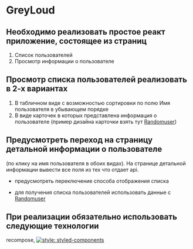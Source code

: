 # GreyLoud

## Необходимо реализовать простое реакт приложение, состоящее из страниц

1) Список пользователей
2) Просмотр информации о пользователе

## Просмотр списка пользователей реализовать в 2-х вариантах

1) В табличном виде с возможностью сортировки по полю Имя пользователя
в убывающем порядке
2) В виде карточек в которых представлена информация о пользователе
(пример дизайна карточки взять тут [Randomuser](https://randomuser.me))

## Предусмотреть переход на страницу детальной информации о пользователе

(по клику на имя пользователя в обоих видах).
На странице детальной информации вывести все поля из тех что отдает api.

* предусмотреть переключение способа отображения списка

* для получения списка пользователей использовать данные с [Randomuser](https://randomuser.me/documentation)

## При реализации обязательно использовать следующие технологии

recompose,
[![style: styled-components](https://img.shields.io/badge/style-%F0%9F%92%85%20styled--components-orange.svg?colorB=daa357&colorA=db748e)](https://github.com/styled-components/styled-components)